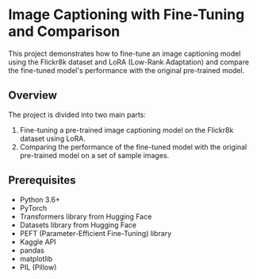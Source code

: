 # Image Captioning with Fine-Tuning and Comparison

This project demonstrates how to fine-tune an image captioning model using the Flickr8k dataset and LoRA (Low-Rank Adaptation) and compare the fine-tuned model's performance with the original pre-trained model.

## Overview

The project is divided into two main parts:
1. Fine-tuning a pre-trained image captioning model on the Flickr8k dataset using LoRA.
2. Comparing the performance of the fine-tuned model with the original pre-trained model on a set of sample images.

## Prerequisites

- Python 3.6+
- PyTorch
- Transformers library from Hugging Face
- Datasets library from Hugging Face
- PEFT (Parameter-Efficient Fine-Tuning) library
- Kaggle API
- pandas
- matplotlib
- PIL (Pillow)
